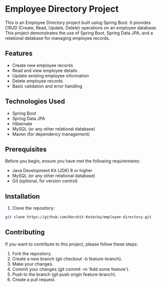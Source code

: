 # Employee Directory Project

This is an Employee Directory project built using Spring Boot. It provides CRUD (Create, Read, Update, Delete) operations on an employee database. This project demonstrates the use of Spring Boot, Spring Data JPA, and a relational database for managing employee records.

## Features

- Create new employee records
- Read and view employee details
- Update existing employee information
- Delete employee records
- Basic validation and error handling

## Technologies Used

- Spring Boot
- Spring Data JPA
- Hibernate
- MySQL (or any other relational database)
- Maven (for dependency management)

## Prerequisites

Before you begin, ensure you have met the following requirements:

- Java Development Kit (JDK) 8 or higher
- MySQL (or any other relational database)
- Git (optional, for version control)

## Installation

1. Clone the repository:

```sh
git clone https://github.com/Harshit-Kotecha/employee-directory.git
```

## Contributing
If you want to contribute to this project, please follow these steps:

1. Fork the repository.
2. Create a new branch (git checkout -b feature-branch).
3. Make your changes.
4. Commit your changes (git commit -m 'Add some feature').
5. Push to the branch (git push origin feature-branch).
6. Create a pull request.

